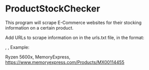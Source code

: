 # ProductStockChecker
This program will scrape E-Commerce websites for their stocking information on a certain product.

Add URLs to scrape information on in the urls.txt file, in the format: 

<Product>, <Product Website>, <Product URL page>
Example:
  
Ryzen 5600x, MemoryExpress, https://www.memoryexpress.com/Products/MX00114455
